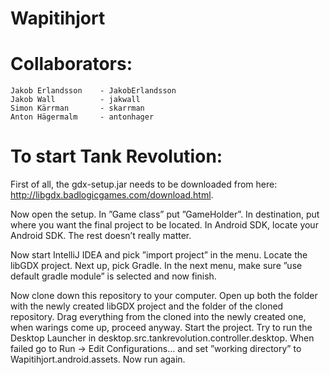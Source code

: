 # Wapitihjort 
# Collaborators:
    Jakob Erlandsson    - JakobErlandsson
    Jakob Wall          - jakwall
    Simon Kärrman       - skarrman
    Anton Hägermalm     - antonhager
# To start Tank Revolution:
First of all, the gdx-setup.jar needs to be downloaded from here: http://libgdx.badlogicgames.com/download.html.

Now open the setup. In ”Game class” put ”GameHolder”. 
In destination, put where you want the final project to be located. 
In Android SDK, locate your Android SDK. 
The rest doesn’t really matter.

Now start IntelliJ IDEA and pick ”import project” in the menu.
Locate the libGDX project.
Next up, pick Gradle.
In the next menu, make sure ”use default gradle module” is selected and now finish.

Now clone down this repository to your computer.
Open up both the folder with the newly created libGDX project and the folder of the cloned repository.
Drag everything from the cloned into the newly created one, when warings come up, proceed anyway.
Start the project.
Try to run the Desktop Launcher in desktop.src.tankrevolution.controller.desktop.
When failed go to Run -> Edit Configurations… and set ”working directory” to Wapitihjort.android.assets.
Now run again.
